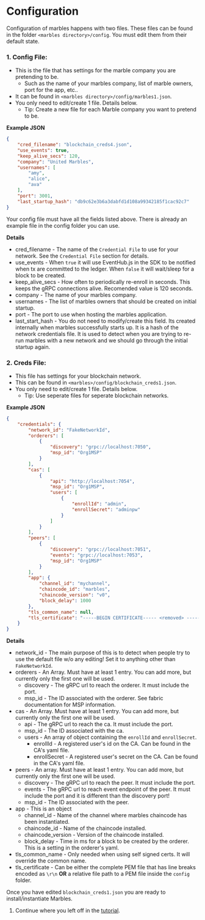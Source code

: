 # Configuration

Configuration of marbles happens with two files. 
These files can be found in the folder `<marbles directory>/config`. 
You must edit them from their default state. 

### 1. Config File:

- This is the file that has settings for the marble company you are pretending to be.
	- Such as the name of your marbles company, list of marble owners, port for the app, etc.. 
- It can be found in `<marbles directory>/config/marbles1.json`. 
- You only need to edit/create 1 file. Details below.
	- Tip: Create a new file for each Marble company you want to pretend to be.

**Example JSON**

```json
{
    "cred_filename": "blockchain_creds4.json",
    "use_events": true,
    "keep_alive_secs": 120,
    "company": "United Marbles",
    "usernames": [
        "amy",
        "alice",
        "ava"
    ],
    "port": 3001,
    "last_startup_hash": "db9c62e3b6a3dabfd1d108a99342185f1cac92c7"
}

```

Your config file must have all the fields listed above. 
There is already an example file in the config folder you can use. 

**Details**

- cred_filename - The name of the `Credential File` to use for your network. See the `Credential File` section for details.
- use_events - When `true` it will use EventHub.js in the SDK to be notified when tx are committed to the ledger. When `false` it will wait/sleep for a block to be created.
- keep_alive_secs - How often to periodically re-enroll in seconds.  This keeps the gRPC connections alive. Recomended value is 120 seconds.
- company - The name of your marbles company.
- usernames - The list of marbles owners that should be created on initial startup.
- port - The port to use when hosting the marbles application.
- last_start_hash - You do not need to modify/create this field. Its created internally when marbles successfully starts up. It is a hash of the network credentials file. It is used to detect when you are trying to re-run marbles with a new network and we should go through the  initial startup again.


### 2. Creds File:

- This file has settings for your blockchain network. 
- This can be found in `<marbles>/config/blockchain_creds1.json`. 
- You only need to edit/create 1 file. Details below.
	- Tip: Use seperate files for seperate blockchain networks.

**Example JSON**

```json
{
    "credentials": {
        "network_id": "FakeNetworkId",
        "orderers": [
            {
                "discovery": "grpc://localhost:7050",
                "msp_id": "Org1MSP"
            }
        ],
        "cas": [
            {
                "api": "http://localhost:7054",
                "msp_id": "Org1MSP",
                "users": [
                    {
                        "enrollId": "admin",
                        "enrollSecret": "adminpw"
                    }
                ]
            }
        ],
        "peers": [
            {
                "discovery": "grpc://localhost:7051",
                "events": "grpc://localhost:7053",
                "msp_id": "Org1MSP"
            }
        ],
        "app": {
            "channel_id": "mychannel",
            "chaincode_id": "marbles",
            "chaincode_version": "v0",
            "block_delay": 1000
        },
		"tls_common_name": null,
		"tls_certificate": "-----BEGIN CERTIFICATE----- <removed> -----END CERTIFICATE-----\r\n"
    }
}
```

**Details**

- network_id - The main purpose of this is to detect when people try to use the default file w/o any editing! Set it to anything other than `FakeNetworkId`.
- orderers - An Array. Must have at least 1 entry. You can add more, but currently only the first one will be used.
	- discovery - The gRPC url to reach the orderer. It must include the port.
	- msp_id - The ID associated with the orderer. See fabric documentation for MSP information.
- cas - An Array. Must have at least 1 entry. You can add more, but currently only the first one will be used.
	- api - The gRPC url to reach the ca. It must include the port.
	- msp_id - The ID associated with the ca.
	- users - An array of object containing the `enrollId` and `enrollSecret`.
		- enrollId - A registered user's id on the CA. Can be found in the CA's yaml file.
		- enrollSecret - A registered user's secret on the CA. Can be found in the CA's yaml file. 
- peers - An array. Must have at least 1 entry. You can add more, but currently only the first one will be used.
	- discovery - The gRPC url to reach the peer. It must include the port.
	- events - The gRPC url to reach event endpoint of the peer. It must include the port and it is different than the discovery port!
	- msp_id - The ID associated with the peer.
- app - This is an object
	- channel_id - Name of the channel where marbles chaincode has been instantiated.
	- chaincode_id - Name of the chaincode installed.
	- chaincode_version - Version of the chaincode installed.
	- block_delay - Time in ms for a block to be created by the orderer. This is a setting in the orderer's yaml.
- tls_common_name - Only needed when using self signed certs. It will override the common name.
- tls_certificate - Can be either the complete PEM file that has line breaks encoded as `\r\n` **OR** a relative file path to a PEM file inside the `config` folder.

Once you have edited `blockchain_creds1.json` you are ready to install/instantiate Marbles. 

1. Continue where you left off in the [tutorial](./tutorial_start_here.md#installchaincode). 
